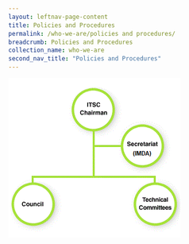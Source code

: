 ```yaml
---
layout: leftnav-page-content
title: Policies and Procedures
permalink: /who-we-are/policies and procedures/
breadcrumb: Policies and Procedures
collection_name: who-we-are
second_nav_title: "Policies and Procedures"
---
```

![Organisation Chart](/images/itscOrgChart.gif)
